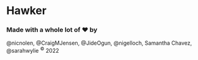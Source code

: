 # Hawker


### Made with a whole lot of :heart: by
@nicnolen, @CraigMJensen, @JideOgun, @nigelloch, Samantha Chavez, @sarahwylie
<sup>©</sup> 2022
